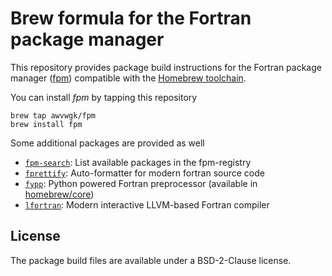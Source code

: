 # Brew formula for the Fortran package manager

This repository provides package build instructions for the Fortran package manager ([fpm](https://github.com/fortran-lang/fpm)) compatible with the [Homebrew toolchain](https://brew.sh).

You can install *fpm* by tapping this repository

```
brew tap awvwgk/fpm
brew install fpm
```

Some additional packages are provided as well

- [`fpm-search`](https://github.com/brocolis/fpm-search): List available packages in the fpm-registry
- [`fprettify`](https://github.com/pseewald/fprettify): Auto-formatter for modern fortran source code
- [`fypp`](https://fypp.readthedocs.org): Python powered Fortran preprocessor (available in [homebrew/core](https://formulae.brew.sh/formula/fypp))
- [`lfortran`](https://lfortran.org): Modern interactive LLVM-based Fortran compiler


## License

The package build files are available under a BSD-2-Clause license.

